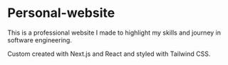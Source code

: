 # Personal-website
This is a professional website I made to highlight my skills and journey in software engineering.

Custom created with Next.js and React and styled with Tailwind CSS. 
